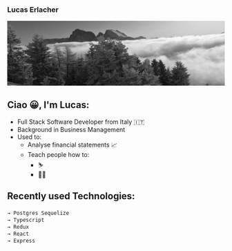 ### Lucas Erlacher

![](images/IMG_8247_2.jpg)

## Ciao 😀, I'm Lucas:
- Full Stack Software Developer from Italy 🇮🇹
- Background in Business Management
- Used to: 
  - Analyse financial statements 📈
  - Teach people how to:
    - ⛷
    - 🏌️‍♂️



## Recently used Technologies:
```
→ Postgres Sequelize
→ Typescript
→ Redux
→ React
→ Express
```

<!--
**lucaserly/lucaserly** is a ✨ _special_ ✨ repository because its `README.md` (this file) appears on your GitHub profile.

Here are some ideas to get you started:

- 🔭 I’m currently working on ...
- 🌱 I’m currently learning ...
- 👯 I’m looking to collaborate on ...
- 🤔 I’m looking for help with ...
- 💬 Ask me about ...
- 📫 How to reach me: ...
- 😄 Pronouns: ...
- ⚡ Fun fact: ...
-->
